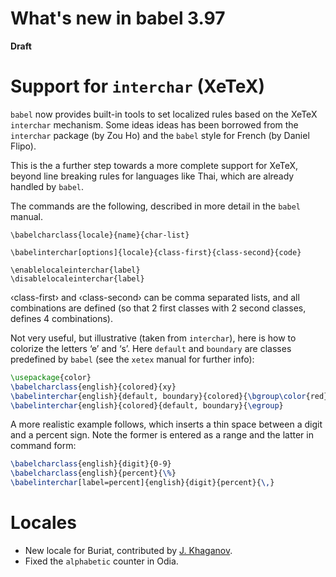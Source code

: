 # What's new in babel 3.97

**Draft**

# Support for `interchar` (XeTeX)

`babel` now provides built-in tools to set localized rules based on the
XeTeX `interchar` mechanism. Some ideas ideas has been borrowed from the
`interchar` package (by Zou Ho) and the `babel` style for French (by Daniel
Flipo). 

This is the a further step towards a more complete support for XeTeX,
beyond line breaking rules for languages like Thai, which are already
handled by `babel`.

The commands are the following, described in more
detail in the `babel` manual.

```
\babelcharclass{locale}{name}{char-list}

\babelinterchar[options]{locale}{class-first}{class-second}{code}
  
\enablelocaleinterchar{label}
\disablelocaleinterchar{label}
```
‹class-first› and ‹class-second› can be comma separated lists, and all
combinations are defined (so that 2 first classes with 2 second
classes, defines 4 combinations).

Not very useful, but illustrative (taken from `interchar`), here is how
to colorize the letters ‘e’ and ‘s’. Here `default` and `boundary` are
classes predefined by `babel` (see the `xetex` manual for further
info):
```tex
\usepackage{color}
\babelcharclass{english}{colored}{xy}
\babelinterchar{english}{default, boundary}{colored}{\bgroup\color{red}}
\babelinterchar{english}{colored}{default, boundary}{\egroup}
```

A more realistic example follows, which inserts a thin space
between a digit and a percent sign. Note the former is entered as a
range and the latter in command form:
```tex
\babelcharclass{english}{digit}{0-9}
\babelcharclass{english}{percent}{\%}
\babelinterchar[label=percent]{english}{digit}{percent}{\,}
```

# Locales

* New locale for Buriat, contributed by [J. Khaganov](https://github.com/ponte-vecchio/).
* Fixed the `alphabetic` counter in Odia.